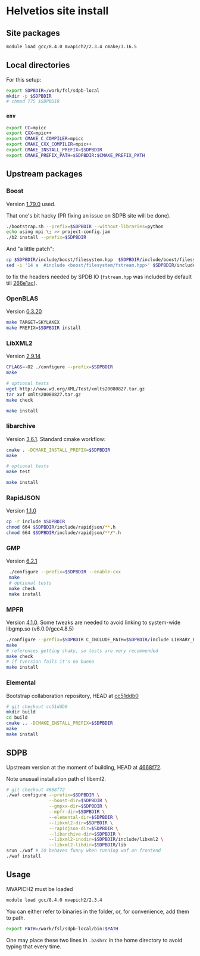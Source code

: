 # Helvetios site install

## Site packages

```bash
module load gcc/8.4.0 mvapich2/2.3.4 cmake/3.16.5
```

## Local directories

For this setup:

```bash
export SDPBDIR=/work/fsl/sdpb-local
mkdir -p $SDPBDIR
# chmod 775 $SDPBDIR
```

### `env`

```bash
export CC=mpicc
export CXX=mpic++
export CMAKE_C_COMPILER=mpicc
export CMAKE_CXX_COMPILER=mpic++
export CMAKE_INSTALL_PREFIX=$SDPBDIR
export CMAKE_PREFIX_PATH=$SDPBDIR:$CMAKE_PREFIX_PATH
```

## Upstream packages

### Boost

Version [1.79.0](https://boostorg.jfrog.io/artifactory/main/release/1.79.0/source/boost_1_79_0.tar.gz) used.

That one's bit hacky (PR fixing an issue on SDPB site will be done).

```bash
./bootstrap.sh --prefix=$SDPBDIR --without-libraries=python
echo using mpi \; >> project-config.jam
./b2 install --prefix=$SDPBDIR
```

And "a little patch":

```bash
cp $SDPBDIR/include/boost/filesystem.hpp  $SDPBDIR/include/boost/filesystem.hpp.old
sed -i '14 a  #include <boost/filesystem/fstream.hpp>' $SDPBDIR/include/boost/filesystem.hpp
```

to fix the headers needed by SPDB IO (`fstream.hpp` was included by default till [266e1ac](https://github.com/boostorg/filesystem/commit/266e1ac892a6f54d807fb35bf639a9aa1c8b2db1)).

### OpenBLAS

Version [0.3.20](https://github.com/xianyi/OpenBLAS/tree/v0.3.20)

```bash
make TARGET=SKYLAKEX
make PREFIX=$SDPBDIR install
```

### LibXML2

Version [2.9.14](https://gitlab.gnome.org/GNOME/libxml2/-/releases/v2.9.14)

```bash
CFLAGS=-O2 ./configure --prefix=$SDPBDIR
make

# optional tests
wget http://www.w3.org/XML/Test/xmlts20080827.tar.gz
tar xvf xmlts20080827.tar.gz
make check

make install
```

### libarchive

Version [3.6.1](https://github.com/libarchive/libarchive/releases/tag/v3.6.1). Standard cmake workflow:

```bash
cmake . -DCMAKE_INSTALL_PREFIX=$SDPBDIR
make

# optional tests
make test

make install
```

### RapidJSON

Version [1.1.0](https://github.com/Tencent/rapidjson/releases/tag/v1.1.0)

```bash
cp -r include $SDPBDIR
chmod 664 $SDPBDIR/include/rapidjson/**.h
chmod 664 $SDPBDIR/include/rapidjson/**/*.h
```

### GMP

Version [6.2.1](https://gmplib.org/download/gmp/gmp-6.2.1.tar.bz2)

```bash
 ./configure --prefix=$SDPBDIR --enable-cxx
 make
 # optional tests
 make check
 make install
```

### MPFR

Version [4.1.0](https://www.mpfr.org/mpfr-4.1.0/). Some tweaks are needed to avoid linking to system-wide libgmp.so (v6.0.0/gcc4.8.5)

```bash
./configure --prefix=$SDPBDIR C_INCLUDE_PATH=$SDPBDIR/include LIBRARY_PATH=$SDPBDIR/lib LD_LIBRARY_PATH=$SDPBDIR/lib --with-gmp=$SDPBDIR
make
# references getting shaky, so tests are very recommended
make check
# if tversion fails it's no bueno
make install
```

### Elemental

Bootstrap collaboration repository, HEAD at [cc51ddb0](https://gitlab.com/bootstrapcollaboration/elemental/-/commit/cc51ddb0f33a467fbf580989d9951620ff2a7877)

```bash
# git checkout cc51ddb0 
mkdir build
cd build
cmake .. -DCMAKE_INSTALL_PREFIX=$SDPBDIR
make
make install
```

## SDPB

Upstream version at the moment of building, HEAD at [4668f72](https://github.com/davidsd/sdpb/commit/4668f72c935e7feba705dd8247d9aacb23185f1c).

Note unusual installation path of libxml2.

```bash
# git checkout 4668f72
./waf configure --prefix=$SDPBDIR \
                --boost-dir=$SDPBDIR \
                --gmpxx-dir=$SDPBDIR \
                --mpfr-dir=$SDPBDIR \
                --elemental-dir=$SDPBDIR \
                --libxml2-dir=$SDPBDIR \
                --rapidjson-dir=$SDPBDIR \
                --libarchive-dir=$SDPBDIR \
                --libxml2-incdir=$SDPBDIR/include/libxml2 \
                --libxml2-libdir=$SDPBDIR/lib
srun ./waf # IO behaves funny when running waf on frontend
./waf install
```

## Usage

MVAPICH2 must be loaded

```bash
module load gcc/8.4.0 mvapich2/2.3.4
```

You can either refer to binaries in the folder, or, for convenience, add them to path.

```bash
export PATH=/work/fsl/sdpb-local/bin:$PATH
```

One may place these two lines in `.bashrc` in the home directory to avoid typing that every time.